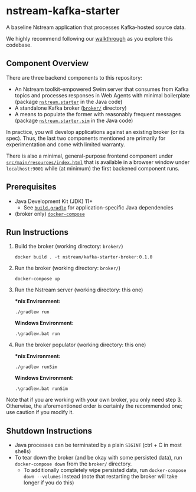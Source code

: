 # nstream-kafka-starter

A baseline Nstream application that processes Kafka-hosted source data.

We highly recommend following our [walkthrough](https://www.nstream.io/docs/backend/tutorial/) as you explore this codebase.

## Component Overview

There are three backend components to this repository:

- An Nstream toolkit-empowered Swim server that consumes from Kafka topics and processes responses in Web Agents with minimal boilerplate (package [`nstream.starter`](/src/main/java/nstream/starter) in the Java code)
- A standalone Kafka broker ([`broker/`](/broker) directory)
- A means to populate the former with reasonably frequent messages (package [`nstream.starter.sim`](/src/main/java/nstream/starter/sim) in the Java code)

In practice, you will develop applications against an existing broker (or its spec).
Thus, the last two components mentioned are primarily for experimentation and come with limited warranty.

There is also a minimal, general-purpose frontend component under [`src/main/resources/index.html`](/src/main/resources/index.html) that is available in a browser window under `localhost:9001` while (at minimum) the first backened component runs.

## Prerequisites

- Java Development Kit (JDK) 11+
   - See [`build.gradle`](/build.gradle) for application-specific Java dependencies 
- (broker only) [`docker-compose`](https://docs.docker.com/compose/)

## Run Instructions

1. Build the broker (working directory: `broker/`)
   ```
   docker build . -t nstream/kafka-starter-broker:0.1.0
   ```
2. Run the broker (working directory: `broker/`)
   ```
   docker-compose up
   ```
3. Run the Nstream server (working directory: this one)

   **\*nix Environment:**
   ```
   ./gradlew run 
   ```
   **Windows Environment:**
   ```
   .\gradlew.bat run 
   ```
4. Run the broker populator (working directory: this one)

   **\*nix Environment:**
   ```
   ./gradlew runSim
   ```
   **Windows Environment:**
   ```
   .\gradlew.bat runSim
   ```
Note that if you are working with your own broker, you only need step 3.
Otherwise, the aforementioned order is certainly the recommended one; use caution if you modify it.

## Shutdown Instructions

- Java processes can be terminated by a plain `SIGINT` (ctrl + C in most shells)
- To tear down the broker (and be okay with some persisted data), run `docker-compose down` from the `broker/` directory.
   - To additionally completely wipe persisted data, run `docker-compose down --volumes` instead (note that restarting the broker will take longer if you do this)
